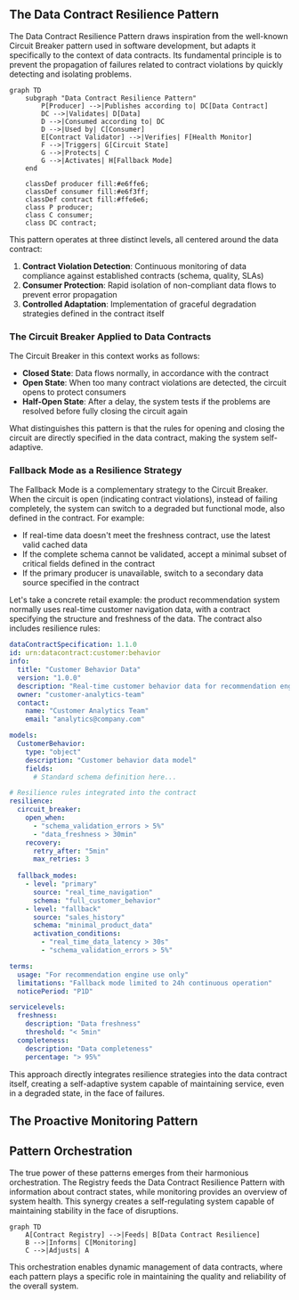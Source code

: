 ## The Data Contract Resilience Pattern

The Data Contract Resilience Pattern draws inspiration from the well-known Circuit Breaker pattern used in software development, but adapts it specifically to the context of data contracts. Its fundamental principle is to prevent the propagation of failures related to contract violations by quickly detecting and isolating problems.

```mermaid
graph TD
    subgraph "Data Contract Resilience Pattern"
        P[Producer] -->|Publishes according to| DC[Data Contract]
        DC -->|Validates| D[Data]
        D -->|Consumed according to| DC
        D -->|Used by| C[Consumer]
        E[Contract Validator] -->|Verifies| F[Health Monitor]
        F -->|Triggers| G[Circuit State]
        G -->|Protects| C
        G -->|Activates| H[Fallback Mode]
    end

    classDef producer fill:#e6ffe6;
    classDef consumer fill:#e6f3ff;
    classDef contract fill:#ffe6e6;
    class P producer;
    class C consumer;
    class DC contract;
```

This pattern operates at three distinct levels, all centered around the data contract:

1. **Contract Violation Detection**: Continuous monitoring of data compliance against established contracts (schema, quality, SLAs)
2. **Consumer Protection**: Rapid isolation of non-compliant data flows to prevent error propagation
3. **Controlled Adaptation**: Implementation of graceful degradation strategies defined in the contract itself

### The Circuit Breaker Applied to Data Contracts

The Circuit Breaker in this context works as follows:
- **Closed State**: Data flows normally, in accordance with the contract
- **Open State**: When too many contract violations are detected, the circuit opens to protect consumers
- **Half-Open State**: After a delay, the system tests if the problems are resolved before fully closing the circuit again

What distinguishes this pattern is that the rules for opening and closing the circuit are directly specified in the data contract, making the system self-adaptive.

### Fallback Mode as a Resilience Strategy

The Fallback Mode is a complementary strategy to the Circuit Breaker. When the circuit is open (indicating contract violations), instead of failing completely, the system can switch to a degraded but functional mode, also defined in the contract. For example:

- If real-time data doesn't meet the freshness contract, use the latest valid cached data
- If the complete schema cannot be validated, accept a minimal subset of critical fields defined in the contract
- If the primary producer is unavailable, switch to a secondary data source specified in the contract

Let's take a concrete retail example: the product recommendation system normally uses real-time customer navigation data, with a contract specifying the structure and freshness of the data. The contract also includes resilience rules:

```yaml
dataContractSpecification: 1.1.0
id: urn:datacontract:customer:behavior
info:
  title: "Customer Behavior Data"
  version: "1.0.0"
  description: "Real-time customer behavior data for recommendation engine"
  owner: "customer-analytics-team"
  contact:
    name: "Customer Analytics Team"
    email: "analytics@company.com"

models:
  CustomerBehavior:
    type: "object"
    description: "Customer behavior data model"
    fields:
      # Standard schema definition here...

# Resilience rules integrated into the contract
resilience:
  circuit_breaker:
    open_when:
      - "schema_validation_errors > 5%"
      - "data_freshness > 30min"
    recovery:
      retry_after: "5min"
      max_retries: 3
  
  fallback_modes:
    - level: "primary"
      source: "real_time_navigation"
      schema: "full_customer_behavior"
    - level: "fallback"
      source: "sales_history"
      schema: "minimal_product_data"
      activation_conditions:
        - "real_time_data_latency > 30s"
        - "schema_validation_errors > 5%"

terms:
  usage: "For recommendation engine use only"
  limitations: "Fallback mode limited to 24h continuous operation"
  noticePeriod: "P1D"

servicelevels:
  freshness:
    description: "Data freshness"
    threshold: "< 5min"
  completeness:
    description: "Data completeness"
    percentage: "> 95%"
```

This approach directly integrates resilience strategies into the data contract itself, creating a self-adaptive system capable of maintaining service, even in a degraded state, in the face of failures.

## The Proactive Monitoring Pattern 

## Pattern Orchestration

The true power of these patterns emerges from their harmonious orchestration. The Registry feeds the Data Contract Resilience Pattern with information about contract states, while monitoring provides an overview of system health. This synergy creates a self-regulating system capable of maintaining stability in the face of disruptions.

```mermaid
graph TD
    A[Contract Registry] -->|Feeds| B[Data Contract Resilience]
    B -->|Informs| C[Monitoring]
    C -->|Adjusts| A
```

This orchestration enables dynamic management of data contracts, where each pattern plays a specific role in maintaining the quality and reliability of the overall system. 